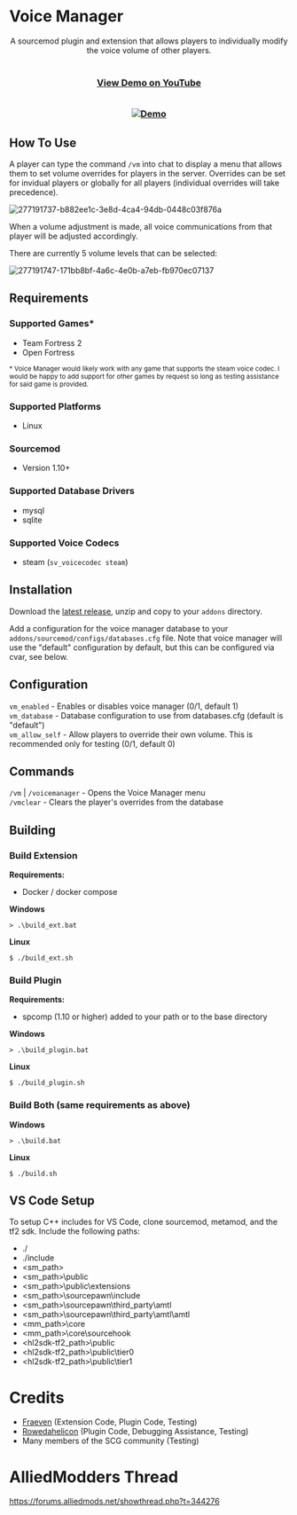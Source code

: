 # Voice Manager

<div align="center">
  A sourcemod plugin and extension that allows players to individually modify the voice volume of other players. 
  </br>
  </br>
  <h3><a href=https://youtu.be/5lFNonAkXDQ>View Demo on YouTube</a>
  </br>
  </br>
  	
  [![Demo](https://i3.ytimg.com/vi/5lFNonAkXDQ/maxresdefault.jpg)](https://youtu.be/5lFNonAkXDQ "Voice Manager Sourcemod Extension and Plugin Demo")
  </h3>
</div>

## How To Use
A player can type the command `/vm` into chat to display a menu that allows them to set volume overrides for players in the server. Overrides can be set for invidual players or globally for all players (individual overrides will take precedence).

![277191737-b882ee1c-3e8d-4ca4-94db-0448c03f876a](https://github.com/SouthernCrossGaming/voicemanager/assets/20617130/be666240-5ae6-42d3-9073-d8ebdb23d9ac)

When a volume adjustment is made, all voice communications from that player will be adjusted accordingly.

There are currently 5 volume levels that can be selected:

![277191747-171bb8bf-4a6c-4e0b-a7eb-fb970ec07137](https://github.com/SouthernCrossGaming/voicemanager/assets/20617130/66ae51c2-fb66-4315-8a07-16052b76a2fa)

## Requirements

### Supported Games*
- Team Fortress 2
- Open Fortress

<sub>* Voice Manager would likely work with any game that supports the steam voice codec. I would be happy to add support for other games by request so long as testing assistance for said game is provided.</sub>

### Supported Platforms
- Linux

### Sourcemod
- Version 1.10+

### Supported Database Drivers
- mysql
- sqlite
  
### Supported Voice Codecs
- steam (`sv_voicecodec steam`)

## Installation
Download the [latest release](https://github.com/SouthernCrossGaming/voicemanager/releases/latest/download/voicemanager.zip), unzip and copy to your `addons` directory.

Add a configuration for the voice manager database to your `addons/sourcemod/configs/databases.cfg` file. Note that voice manager will use the "default" configuration by default, but this can be configured via cvar, see below.

## Configuration
`vm_enabled` - Enables or disables voice manager (0/1, default 1)  
`vm_database` - Database configuration to use from databases.cfg (default is "default")  
`vm_allow_self` - Allow players to override their own volume. This is recommended only for testing (0/1, default 0) 

## Commands
`/vm` | `/voicemanager` - Opens the Voice Manager menu  
`/vmclear` - Clears the player's overrides from the database

## Building

### Build Extension

<b>Requirements:</b>
- Docker / docker compose

<b>Windows</b>
```
> .\build_ext.bat
```

<b>Linux</b>
```
$ ./build_ext.sh
```

### Build Plugin
<b>Requirements:</b>
- spcomp (1.10 or higher) added to your path or to the base directory

<b>Windows</b>
```
> .\build_plugin.bat
```
<b>Linux</b>
```
$ ./build_plugin.sh
```

### Build Both (same requirements as above)

<b>Windows</b>
```
> .\build.bat
```

<b>Linux</b>
```
$ ./build.sh
```

## VS Code Setup
To setup C++ includes for VS Code, clone sourcemod, metamod, and the tf2 sdk. Include the following paths:
- ./
- ./include
- <sm_path>
- <sm_path>\public
- <sm_path>\public\extensions
- <sm_path>\sourcepawn\include
- <sm_path>\sourcepawn\third_party\amtl
- <sm_path>\sourcepawn\third_party\amtl\amtl
- <mm_path>\core
- <mm_path>\core\sourcehook
- <hl2sdk-tf2_path>\public
- <hl2sdk-tf2_path>\public\tier0
- <hl2sdk-tf2_path>\public\tier1

# Credits
- [Fraeven](https://fraeven.dev) (Extension Code, Plugin Code, Testing)
- [Rowedahelicon](https://rowdythecrux.dev) (Plugin Code, Debugging Assistance, Testing)
- Many members of the SCG community (Testing)

# AlliedModders Thread
https://forums.alliedmods.net/showthread.php?t=344276
